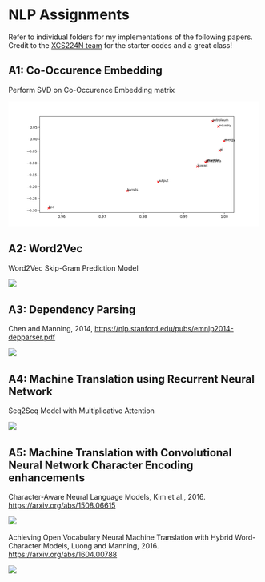# NLP Assignments

Refer to individual folders for my implementations of the following papers. Credit to the [XCS224N team](https://online.stanford.edu/courses/xcs224n-natural-language-processing-deep-learning) for the starter codes and a great class!

## A1: Co-Occurence Embedding

Perform SVD on Co-Occurence Embedding matrix

<img src="./A1-Word-Occurence/co_occurence_embeddings.png" width="500">

## A2: Word2Vec

Word2Vec Skip-Gram Prediction Model

<img src="https://i.imgur.com/8uHw1pN.png" width="200">

## A3: Dependency Parsing

Chen and Manning, 2014, https://nlp.stanford.edu/pubs/emnlp2014-depparser.pdf

<img src="https://i.imgur.com/cGclj50.png" width="450">

## A4: Machine Translation using Recurrent Neural Network

Seq2Seq Model with Multiplicative Attention

<img src="https://i.imgur.com/IUXvy2i.png" width="400">

## A5: Machine Translation with Convolutional Neural Network Character Encoding enhancements

Character-Aware Neural Language Models, Kim et al., 2016. https://arxiv.org/abs/1508.06615

<img src="https://i.imgur.com/nhwUmDY.png" width="600">

Achieving Open Vocabulary Neural Machine Translation with Hybrid Word-Character Models, Luong and Manning, 2016. https://arxiv.org/abs/1604.00788

<img src="https://i.imgur.com/qXb5nKX.png" width="250">